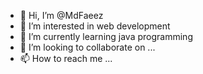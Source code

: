 - 👋 Hi, I’m @MdFaeez
- 👀 I’m interested in web development
- 🌱 I’m currently learning java programming
- 💞️ I’m looking to collaborate on ...
- 📫 How to reach me ...

<!---
MdFaeez/MdFaeez is a ✨ special ✨ repository because its `README.md` (this file) appears on your GitHub profile.
You can click the Preview link to take a look at your changes.
--->
